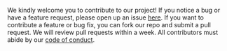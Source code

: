We kindly welcome you to contribute to our project! If you notice a bug or have a feature request, please open up an issue [here](https://github.com/UBC-MDS/DSCI_522_group-307/issues). If you want to contribute a feature or bug fix, you can fork our repo and submit a pull request. We will review pull requests within a week. All contributors must abide by our [code of conduct](https://github.com/UBC-MDS/DSCI_522_group-307/blob/master/CODE_OF_CONDUCT.md).
